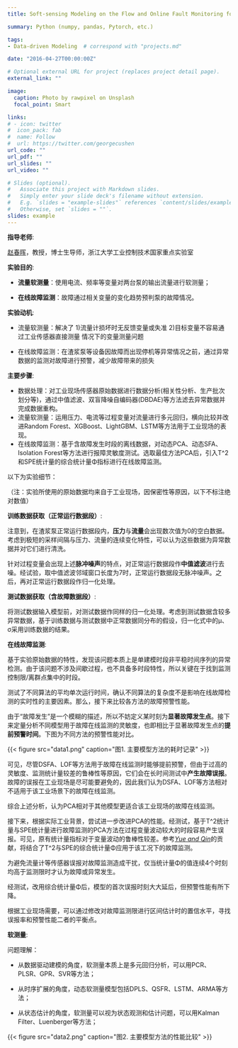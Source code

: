 ```yaml
---
title: Soft-sensing Modeling on the Flow and Online Fault Monitoring for Slurry Pump

summary: Python (numpy, pandas, Pytorch, etc.)

tags:
- Data-driven Modeling	# correspond with "projects.md"

date: "2016-04-27T00:00:00Z"

# Optional external URL for project (replaces project detail page).
external_link: ""

image:
  caption: Photo by rawpixel on Unsplash
  focal_point: Smart

links:
# - icon: twitter
#  icon_pack: fab
#  name: Follow
#  url: https://twitter.com/georgecushen
url_code: ""
url_pdf: ""
url_slides: ""
url_video: ""

# Slides (optional).
#   Associate this project with Markdown slides.
#   Simply enter your slide deck's filename without extension.
#   E.g. `slides = "example-slides"` references `content/slides/example-slides.md`.
#   Otherwise, set `slides = ""`.
slides: example                       
---
```


**指导老师**:

[赵春晖](https://person.zju.edu.cn/chhzhao)，教授，博士生导师，浙江大学工业控制技术国家重点实验室



**实验目的**:

- **流量软测量**：使用电流、频率等变量对两台泵的输出流量进行软测量；

- **在线故障监测**：故障通过相关变量的变化趋势预判泵的故障情况。

  

**实验动机**:

- 流量软测量：解决了 1)流量计损坏时无反馈变量或失准 2)目标变量不容易通过工业传感器直接测量 情况下的变量测量问题

- 在线故障监测：在渣浆泵等设备因故障而出现停机等异常情况之前，通过异常数据的监测对故障进行预警，减少故障带来的损失

  

**主要步骤**:

- 数据处理：对工业现场传感器原始数据进行数据分析(相关性分析、生产批次划分等)，通过中值滤波、双盲降噪自编码器(DBDAE)等方法滤去异常数据并完成数据重构。
- 流量软测量：运用压力、电流等过程变量对流量进行多元回归，横向比较并改进Random Forest、XGBoost、LightGBM、LSTM等方法用于工业现场的表现。
- 在线故障监测：基于含故障发生时段的离线数据，对动态PCA、动态SFA、Isolation Forest等方法进行报障灵敏度测试。选取最佳方法PCA后，引入T^2和SPE统计量的综合统计量Φ指标进行在线故障监测。



以下为实验细节：

（注：实验所使用的原始数据均来自于工业现场，因保密性等原因，以下不标注绝对数值）



**训练数据获取（正常运行数据段）**:

注意到，在渣浆泵正常运行数据段内，**压力**与**流量**会出现数次值为0的空白数据。考虑到极短的采样间隔与压力、流量的连续变化特性，可以认为这些数据为异常数据并对它们进行清洗。

针对过程变量会出现上述**脉冲噪声**的特点，对正常运行数据段作**中值滤波**进行去噪。经试验，取中值滤波邻域窗口长度为7时，正常运行数据段无脉冲噪声。之后，再对正常运行数据段作归一化处理。



**测试数据获取（含故障数据段）**:

将测试数据输入模型前，对测试数据作同样的归一化处理。考虑到测试数据含较多异常数据，基于训练数据与测试数据中正常数据同分布的假设，归一化式中的μ、σ采用训练数据的结果。



**在线故障监测**:

基于实验原始数据的特性，发现该问题本质上是单建模时段非平稳时间序列的异常检测。由于该问题不涉及间歇过程，也不具备多时段特性，所以关键在于找到监测控制限/离群点集中的时段。

测试了不同算法的平均单次运行时间，确认不同算法的复杂度不是影响在线故障检测的实时性的主要因素。那么，接下来比较各方法的故障预警性能。

由于“故障发生”是一个模糊的描述，所以不妨定义某时刻为**显著故障发生点**。接下来定量分析不同模型用于故障在线监测的灵敏度，也即相比于显著故障发生点的**提前预警时间**。下图为不同方法的预警性能对比。



{{< figure src="data1.png" caption="图1. 主要模型方法的耗时记录" >}}



可见，尽管DSFA、LOF等方法用于故障在线监测时能够提前预警，但由于过高的灵敏度、监测统计量较差的鲁棒性等原因，它们会在长时间测试中**产生故障误报**。故障的误报在工业现场是尽可能要避免的，因此我们认为DSFA、LOF等方法相对不适用于该工业场景下的故障在线监测。

综合上述分析，认为PCA​相对于其他模型更适合该工业现场的故障在线监测。

接下来，根据实际工业背景，尝试进一步改进PCA的性能。经测试，基于T^2统计量与SPE统计量进行故障监测的PCA方法在过程变量波动较大的时段容易产生误报。可见，原有统计量指标对于变量波动的鲁棒性较差。参考[*Yue and Qin*](https://pubs.acs.org/doi/abs/10.1021/ie000141+)的贡献，将结合了T^2与SPE的综合统计量Φ应用于该工况下的故障监测。

为避免流量计等传感器误报对故障监测造成干扰，仅当统计量Φ的值连续4个时刻均高于监测限时才认为故障或异常发生。

经测试，改用综合统计量Φ后，模型的首次误报时刻大大延后，但预警性能有所下降。

根据工业现场需要，可以通过修改对故障监测限进行区间估计时的置信水平，寻找误报率和预警性能二者的平衡点。



**软测量**:

问题理解：

- 从数据驱动建模的角度，软测量本质上是多元回归分析，可以用PCR、PLSR、GPR、SVR等方法；

- 从时序扩展的角度，动态软测量模型包括DPLS、QSFR、LSTM、ARMA等方法；

- 从状态估计的角度，软测量可以视为状态观测和估计问题，可以用Kalman Filter、Luenberger等方法；



{{< figure src="data2.png" caption="图2. 主要模型方法的性能比较" >}}